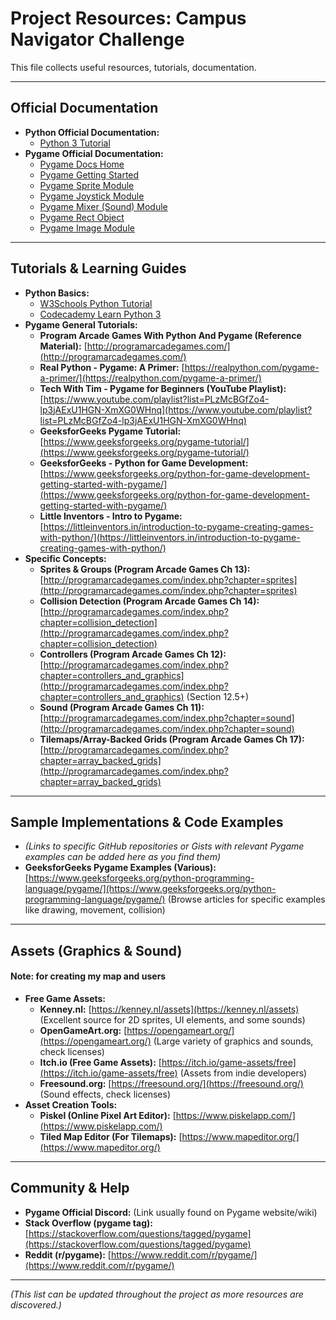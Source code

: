 # Project Resources: Campus Navigator Challenge

This file collects useful resources, tutorials, documentation.

---

## Official Documentation

* **Python Official Documentation:**
    * [Python 3 Tutorial](https://docs.python.org/3/tutorial/)
* **Pygame Official Documentation:**
    * [Pygame Docs Home](https://www.pygame.org/docs/)
    * [Pygame Getting Started](https://www.pygame.org/wiki/GettingStarted)
    * [Pygame Sprite Module](https://www.pygame.org/docs/ref/sprite.html)
    * [Pygame Joystick Module](https://www.pygame.org/docs/ref/joystick.html)
    * [Pygame Mixer (Sound) Module](https://www.pygame.org/docs/ref/mixer.html)
    * [Pygame Rect Object](https://www.pygame.org/docs/ref/rect.html)
    * [Pygame Image Module](https://www.pygame.org/docs/ref/image.html)

---

## Tutorials & Learning Guides

* **Python Basics:**
    * [W3Schools Python Tutorial](https://www.w3schools.com/python/)
    * [Codecademy Learn Python 3](https://www.codecademy.com/learn/learn-python-3)
* **Pygame General Tutorials:**
    * **Program Arcade Games With Python And Pygame (Reference Material):** [http://programarcadegames.com/](http://programarcadegames.com/)
    * **Real Python - Pygame: A Primer:** [https://realpython.com/pygame-a-primer/](https://realpython.com/pygame-a-primer/)
    * **Tech With Tim - Pygame for Beginners (YouTube Playlist):** [https://www.youtube.com/playlist?list=PLzMcBGfZo4-lp3jAExU1HGN-XmXG0WHnq](https://www.youtube.com/playlist?list=PLzMcBGfZo4-lp3jAExU1HGN-XmXG0WHnq)
    * **GeeksforGeeks Pygame Tutorial:** [https://www.geeksforgeeks.org/pygame-tutorial/](https://www.geeksforgeeks.org/pygame-tutorial/)
    * **GeeksforGeeks - Python for Game Development:** [https://www.geeksforgeeks.org/python-for-game-development-getting-started-with-pygame/](https://www.geeksforgeeks.org/python-for-game-development-getting-started-with-pygame/)
    * **Little Inventors - Intro to Pygame:** [https://littleinventors.in/introduction-to-pygame-creating-games-with-python/](https://littleinventors.in/introduction-to-pygame-creating-games-with-python/)
* **Specific Concepts:**
    * **Sprites & Groups (Program Arcade Games Ch 13):** [http://programarcadegames.com/index.php?chapter=sprites](http://programarcadegames.com/index.php?chapter=sprites)
    * **Collision Detection (Program Arcade Games Ch 14):** [http://programarcadegames.com/index.php?chapter=collision_detection](http://programarcadegames.com/index.php?chapter=collision_detection)
    * **Controllers (Program Arcade Games Ch 12):** [http://programarcadegames.com/index.php?chapter=controllers_and_graphics](http://programarcadegames.com/index.php?chapter=controllers_and_graphics) (Section 12.5+)
    * **Sound (Program Arcade Games Ch 11):** [http://programarcadegames.com/index.php?chapter=sound](http://programarcadegames.com/index.php?chapter=sound)
    * **Tilemaps/Array-Backed Grids (Program Arcade Games Ch 17):** [http://programarcadegames.com/index.php?chapter=array_backed_grids](http://programarcadegames.com/index.php?chapter=array_backed_grids)

---

## Sample Implementations & Code Examples

* *(Links to specific GitHub repositories or Gists with relevant Pygame examples can be added here as you find them)*
* **GeeksforGeeks Pygame Examples (Various):** [https://www.geeksforgeeks.org/python-programming-language/pygame/](https://www.geeksforgeeks.org/python-programming-language/pygame/) (Browse articles for specific examples like drawing, movement, collision)

---

## Assets (Graphics & Sound)
#### Note: for creating my map and users

* **Free Game Assets:**
    * **Kenney.nl:** [https://kenney.nl/assets](https://kenney.nl/assets) (Excellent source for 2D sprites, UI elements, and some sounds)
    * **OpenGameArt.org:** [https://opengameart.org/](https://opengameart.org/) (Large variety of graphics and sounds, check licenses)
    * **Itch.io (Free Game Assets):** [https://itch.io/game-assets/free](https://itch.io/game-assets/free) (Assets from indie developers)
    * **Freesound.org:** [https://freesound.org/](https://freesound.org/) (Sound effects, check licenses)
* **Asset Creation Tools:**
    * **Piskel (Online Pixel Art Editor):** [https://www.piskelapp.com/](https://www.piskelapp.com/)
    * **Tiled Map Editor (For Tilemaps):** [https://www.mapeditor.org/](https://www.mapeditor.org/)

---

## Community & Help

* **Pygame Official Discord:** (Link usually found on Pygame website/wiki)
* **Stack Overflow (pygame tag):** [https://stackoverflow.com/questions/tagged/pygame](https://stackoverflow.com/questions/tagged/pygame)
* **Reddit (r/pygame):** [https://www.reddit.com/r/pygame/](https://www.reddit.com/r/pygame/)

---

*(This list can be updated throughout the project as more resources are discovered.)*

